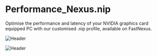 # Performance_Nexus.nip
Optimise the performance and latency of your NVIDIA graphics card equipped PC with our customised .nip profile, available on FastNexus.

![Header]([https://prnt.sc/cePMqMERmiWNg](https://i.imgur.com/vVedqKf.png) "Header")

![Header]([https://prnt.sc/cePMqMERmiWNg "Header")

